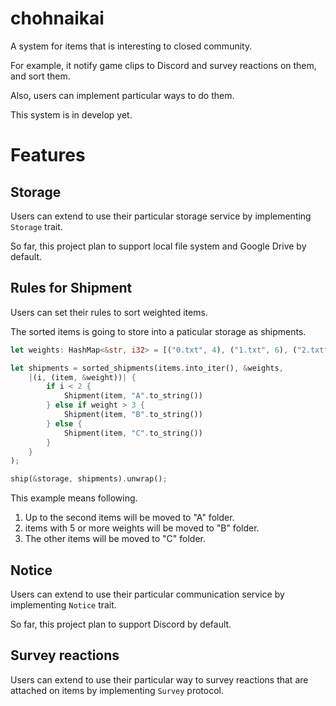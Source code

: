 # chohnaikai

A system for items that is interesting to closed community.

For example, it notify game clips to Discord and survey reactions on them, and sort them.

Also, users can implement particular ways to do them.

This system is in develop yet.

# Features

## Storage

Users can extend to use their particular storage service by implementing `Storage` trait.

So far, this project plan to support local file system and Google Drive by default.

## Rules for Shipment

Users can set their rules to sort weighted items.

The sorted items is going to store into a paticular storage as shipments.

```rust
let weights: HashMap<&str, i32> = [("0.txt", 4), ("1.txt", 6), ("2.txt", 3), ("3.txt", 5)].iter().cloned().collect();

let shipments = sorted_shipments(items.into_iter(), &weights,
    |(i, (item, &weight))| {
        if i < 2 {
            Shipment(item, "A".to_string())
        } else if weight > 3 {
            Shipment(item, "B".to_string())
        } else {
            Shipment(item, "C".to_string())
        }
    }
);

ship(&storage, shipments).unwrap();
```

This example means following.

1. Up to the second items will be moved to "A" folder.
2. items with 5 or more weights will be moved to "B" folder.
3. The other items will be moved to "C" folder.

## Notice

Users can extend to use their particular communication service by implementing `Notice` trait.

So far, this project plan to support Discord by default.

## Survey reactions

Users can extend to use their particular way to survey reactions that are attached on items by implementing `Survey` protocol.
